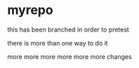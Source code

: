 myrepo
======

this has been branched in order to pretest

there is more than one way to do it

more more more more more more  changes
